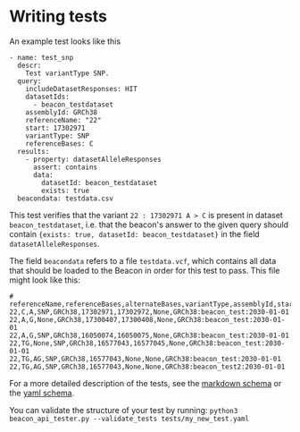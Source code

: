 # Writing tests

An example test looks like this

```
- name: test_snp
  descr:
    Test variantType SNP.
  query:
    includeDatasetResponses: HIT
    datasetIds:
      - beacon_testdataset
    assemblyId: GRCh38
    referenceName: "22"
    start: 17302971
    variantType: SNP
    referenceBases: C
  results:
    - property: datasetAlleleResponses
      assert: contains
      data:
        datasetId: beacon_testdataset
        exists: true
  beacondata: testdata.csv
 ```

This test verifies that the variant `22 : 17302971 A > C` is present in dataset `beacon_testdataset`,
i.e. that the beacon's answer to the given query should contain `{exists: true, datasetId: beacon_testdataset}`
in the field `datasetAlleleResponses`.

The field `beacondata` refers to a file `testdata.vcf`, which contains all data that should be loaded to the Beacon in order
for this test to pass. This file might look like this:

```
# referenceName,referenceBases,alternateBases,variantType,assemblyId,start,end,mateName,datasetId
22,C,A,SNP,GRCh38,17302971,17302972,None,GRCh38:beacon_test:2030-01-01
22,A,G,None,GRCh38,17300407,17300408,None,GRCh38:beacon_test:2030-01-01
22,A,G,SNP,GRCh38,16050074,16050075,None,GRCh38:beacon_test:2030-01-01
22,TG,None,SNP,GRCh38,16577043,16577045,None,GRCh38:beacon_test:2030-01-01
22,TG,AG,SNP,GRCh38,16577043,None,None,GRCh38:beacon_test:2030-01-01
22,TG,AG,SNP,GRCh38,16577043,None,None,GRCh38:beacon_test2:2030-01-01
```

For a more detailed description of the tests, see the [markdown schema](schema.md) or
the [yaml schema](../tests/schema.yaml).

You can validate the structure of your test by running:
`python3 beacon_api_tester.py --validate_tests tests/my_new_test.yaml`
